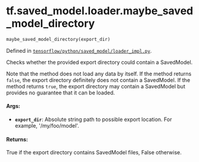 <div itemscope itemtype="http://developers.google.com/ReferenceObject">
<meta itemprop="name" content="tf.saved_model.loader.maybe_saved_model_directory" />
</div>

# tf.saved_model.loader.maybe_saved_model_directory

``` python
maybe_saved_model_directory(export_dir)
```



Defined in [`tensorflow/python/saved_model/loader_impl.py`](https://www.tensorflow.org/code/tensorflow/python/saved_model/loader_impl.py).

Checks whether the provided export directory could contain a SavedModel.

Note that the method does not load any data by itself. If the method returns
`false`, the export directory definitely does not contain a SavedModel. If the
method returns `true`, the export directory may contain a SavedModel but
provides no guarantee that it can be loaded.

#### Args:

* <b>`export_dir`</b>: Absolute string path to possible export location. For example,
              '/my/foo/model'.


#### Returns:

  True if the export directory contains SavedModel files, False otherwise.